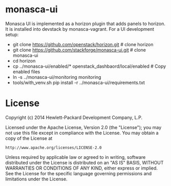 monasca-ui
==========

Monasca UI is implemented as a horizon plugin that adds panels to horizon. It is installed into devstack
by monasca-vagrant. For a UI development setup:
* git clone https://github.com/openstack/horizon.git  # clone horizon
* git clone https://github.com/stackforge/monasca-ui.git # clone monasca-ui
* cd horizon
* cp ../monasca-ui/enabled/* openstack_dashbaord/local/enabled  # Copy enabled files
* ln -s ../monasca-ui/monitoring monitoring
* tools/with_venv.sh pip install -r ../monasca-ui/requirements.txt

# License

Copyright (c) 2014 Hewlett-Packard Development Company, L.P.

Licensed under the Apache License, Version 2.0 (the "License");
you may not use this file except in compliance with the License.
You may obtain a copy of the License at

    http://www.apache.org/licenses/LICENSE-2.0
    
Unless required by applicable law or agreed to in writing, software
distributed under the License is distributed on an "AS IS" BASIS,
WITHOUT WARRANTIES OR CONDITIONS OF ANY KIND, either express or
implied.
See the License for the specific language governing permissions and
limitations under the License.


